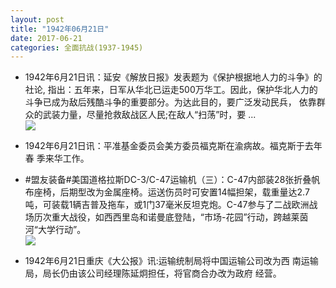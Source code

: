 ```yaml
---
layout: post
title: "1942年06月21日"
date: 2017-06-21
categories: 全面抗战(1937-1945)
---
```


<meta name="referrer" content="no-referrer" />

- 1942年6月21日讯：延安《解放日报》发表题为《保护根据地人力的斗争》的社论, 指出：五年来，日军从华北已运走500万华工。因此，保护华北人力的 斗争已成为敌后残酷斗争的重要部分。为达此目的，要广泛发动民兵， 依靠群众的武装力量，尽量抢救敌战区人民;在敌人“扫荡”时，要 ... <br/><img src="https://wx4.sinaimg.cn/large/aca367d8ly1fgt2pd236uj20c809zt8s.jpg" />

- 1942年6月21日讯：平准基金委员会美方委员福克斯在渝病故。福克斯于去年春 季来华工作。 

- #盟友装备#美国道格拉斯DC-3/C-47运输机（三）：C-47内部装28张折叠帆布座椅，后期型改为金属座椅。运送伤员时可安置14幅担架，载重量达2.7吨，可装载1辆吉普及拖车，或1门37毫米反坦克炮。C-47参与了二战欧洲战场历次重大战役，如西西里岛和诺曼底登陆，“市场-花园”行动，跨越莱茵河“大学行动”。 <br/><img src="https://wx1.sinaimg.cn/large/aca367d8ly1fgsld8t2bqj20go0vttdk.jpg" />

- 1942年6月21日重庆《大公报》讯:运输统制局将中国运输公司改为西 南运输局，局长仍由该公司经理陈延炯担任，将官商合办改为政府 经营。 

